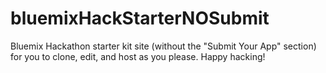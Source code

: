 bluemixHackStarterNOSubmit
==========================

Bluemix Hackathon starter kit site (without the "Submit Your App" section) for you to clone, edit, and host as you please. Happy hacking!
